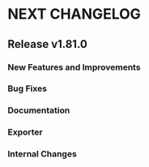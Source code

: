 # NEXT CHANGELOG

## Release v1.81.0

### New Features and Improvements

### Bug Fixes

### Documentation

### Exporter

### Internal Changes
